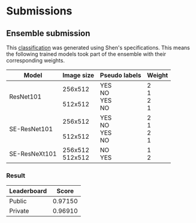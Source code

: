 # Submissions

## Ensemble submission

This [classification](./2nd_ensemble.csv) was generated using Shen's specifications. This means the following trained models took part of the ensemble with their corresponding weights.

| Model          |         Image size      |     Pseudo labels      |          Weight          |
|----------------|-------------------------|------------------------|--------------------------|
| ResNet101      | 256x512<br><br>512x512  | YES<br>NO<br>YES<br>NO |  2 <br> 1 <br> 2 <br> 1  |
| SE-ResNet101   | 256x512<br><br>512x512  | YES<br>NO<br>YES<br>NO |  2 <br> 1 <br> 2 <br> 1  |
| SE-ResNeXt101  | 256x512<br>512x512      |        NO<br>YES       |         1 <br> 2         |

### Result

| Leaderboard     |     Score    |
|-----------------|--------------|
| Public          |   0.97150    |
| Private         |   0.96910    |
